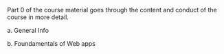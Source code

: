 Part 0 of the course material goes through the content and conduct of the course in more detail.

a. General Info

b. Foundamentals of Web apps
